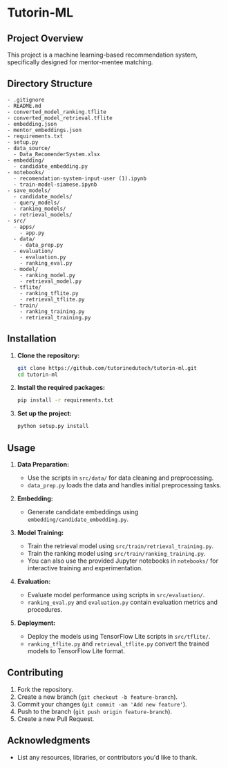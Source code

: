
# Tutorin-ML

## Project Overview

This project is a machine learning-based recommendation system, specifically designed for mentor-mentee matching.

## Directory Structure

```plaintext
- .gitignore
- README.md
- converted_model_ranking.tflite
- converted_model_retrieval.tflite
- embedding.json
- mentor_embeddings.json
- requirements.txt
- setup.py
- data_source/
  - Data_RecomenderSystem.xlsx
- embedding/
  - candidate_embedding.py
- notebooks/
  - recomendation-system-input-user (1).ipynb
  - train-model-siamese.ipynb
- save_models/
  - candidate_models/
  - query_models/
  - ranking_models/
  - retrieval_models/
- src/
  - apps/
    - app.py
  - data/
    - data_prep.py
  - evaluation/
    - evaluation.py
    - ranking_eval.py
  - model/
    - ranking_model.py
    - retrieval_model.py
  - tflite/
    - ranking_tflite.py
    - retrieval_tflite.py
  - train/
    - ranking_training.py
    - retrieval_training.py
```

## Installation

1. **Clone the repository:**
   ```sh
   git clone https://github.com/tutorinedutech/tutorin-ml.git
   cd tutorin-ml
   ```

2. **Install the required packages:**
   ```sh
   pip install -r requirements.txt
   ```

3. **Set up the project:**
   ```sh
   python setup.py install
   ```

## Usage

1. **Data Preparation:**
   - Use the scripts in `src/data/` for data cleaning and preprocessing.
   - `data_prep.py` loads the data and handles initial preprocessing tasks.

2. **Embedding:**
   - Generate candidate embeddings using `embedding/candidate_embedding.py`.

3. **Model Training:**
   - Train the retrieval model using `src/train/retrieval_training.py`.
   - Train the ranking model using `src/train/ranking_training.py`.
   - You can also use the provided Jupyter notebooks in `notebooks/` for interactive training and experimentation.

4. **Evaluation:**
   - Evaluate model performance using scripts in `src/evaluation/`.
   - `ranking_eval.py` and `evaluation.py` contain evaluation metrics and procedures.

5. **Deployment:**
   - Deploy the models using TensorFlow Lite scripts in `src/tflite/`.
   - `ranking_tflite.py` and `retrieval_tflite.py` convert the trained models to TensorFlow Lite format.


## Contributing

1. Fork the repository.
2. Create a new branch (`git checkout -b feature-branch`).
3. Commit your changes (`git commit -am 'Add new feature'`).
4. Push to the branch (`git push origin feature-branch`).
5. Create a new Pull Request.

## Acknowledgments

- List any resources, libraries, or contributors you'd like to thank.
